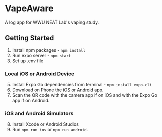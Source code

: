 # VapeAware
A log app for WWU NEAT Lab's vaping study.

## Getting Started
1. Install npm packages - `npm install`
2. Run expo server - `npm start`
4. Set up .env file 


### Local iOS or Android Device
5. Install Expo Go dependencies from terminal - `npm install expo-cli`
6. Download on Phone the [iOS](https://apps.apple.com/us/app/expo-go/id982107779) or [Android](https://play.google.com/store/apps/details?id=host.exp.exponent&referrer=www) app.
7. Scan the QR code with the camera app if on iOS and with the Expo Go app if on Android.

### iOS and Android Simulators
8. Install Xcode or Android Studios
9. Run `npm run ios` or `npm run android`.
